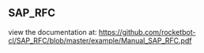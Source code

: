 ## SAP_RFC

 view the documentation at: https://github.com/rocketbot-cl/SAP_RFC/blob/master/example/Manual_SAP_RFC.pdf